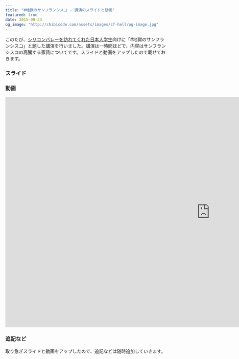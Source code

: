 ```yaml
---
title: "#地獄のサンフランシスコ - 講演のスライドと動画"
featured: true
date: 2015-09-23
og_image: "http://chibicode.com/assets/images/sf-hell/og-image.jpg"
---
```


このたび、[シリコンバレーを訪れてくれた日本人学生](http://shunnshu.hatenablog.com/)向けに「#地獄のサンフランシスコ」と題した講演を行いました。講演は一時間ほどで、内容はサンフランシスコの高騰する家賃についてです。スライドと動画をアップしたので載せておきます。

### スライド

<script async class="speakerdeck-embed" data-id="7fa6b7279c69409e8c0c07cb079a3dbb" data-ratio="1.33333333333333" src="//speakerdeck.com/assets/embed.js"></script>

### 動画

<p><iframe width="1280" height="720" src="https://www.youtube.com/embed/zWB6IwAt1UQ" frameborder="0" allowfullscreen></iframe></p>

### 追記など

取り急ぎスライドと動画をアップしたので、追記などは随時追加していきます。
